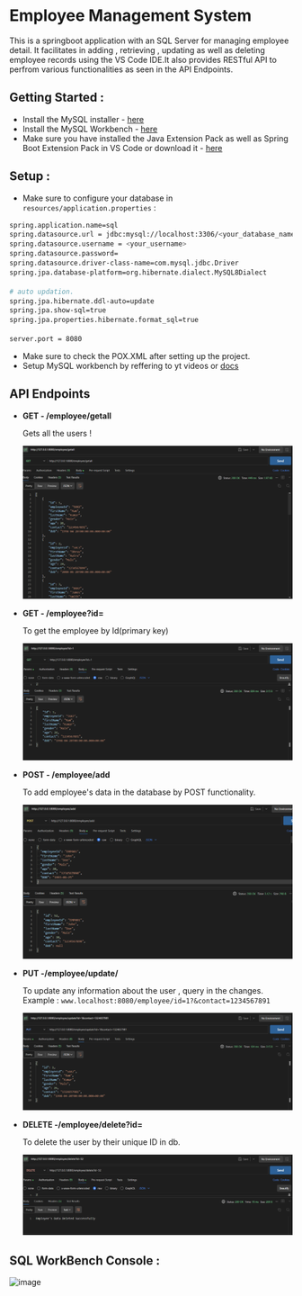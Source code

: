 # Employee Management System
This is a springboot application with an SQL Server for managing employee detail. It facilitates in adding , retrieving , updating as well as deleting employee records using the VS Code IDE.It also provides RESTful API to perfrom various functionalities as seen in the 
API Endpoints.

## Getting Started : 

- Install the MySQL installer - [here](https://dev.mysql.com/downloads/installer/)
- Install the MySQL Workbench - [here](https://dev.mysql.com/downloads/workbench/)
- Make sure you have installed the Java Extension Pack as well as Spring Boot Extension Pack in VS Code or download it - [here](https://code.visualstudio.com/docs/java/extensions)

## Setup : 
- Make sure to configure your database in ```resources/application.properties``` :
```bash
spring.application.name=sql
spring.datasource.url = jdbc:mysql://localhost:3306/<your_database_name>
spring.datasource.username = <your_username>
spring.datasource.password= 
spring.datasource.driver-class-name=com.mysql.jdbc.Driver
spring.jpa.database-platform=org.hibernate.dialect.MySQL8Dialect

# auto updation.
spring.jpa.hibernate.ddl-auto=update
spring.jpa.show-sql=true
spring.jpa.properties.hibernate.format_sql=true

server.port = 8080
```
- Make sure to check the POX.XML after setting up the project.
- Setup MySQL workbench by reffering to yt videos or [docs](https://dev.mysql.com/doc/workbench/en/wb-installing.html)

## API Endpoints

- **GET - /employee/getall**

  Gets all the users !

  ![all](results/getAll.png)

- **GET - /employee?id=**

  To get the employee by Id(primary key)

  ![post](results/getById.png)

- **POST - /employee/add**
  
   To add employee's data in the database by POST functionality.

  ![id-user](results/post.png)

- **PUT -/employee/update/<queries>**

  To update any information about the user , query in the changes. Example : ```www.localhost:8080/employee/id=1?&contact=1234567891```

  ![update](results/update.png)

- **DELETE -/employee/delete?id=**

   To delete the user by their unique ID in db.

  ![delete](results/Delete.png)


## SQL WorkBench Console : 
![image](https://github.com/lgsurith/employee-springapp/assets/117572209/2c04b921-8d13-448f-ade4-eac9238cbeb6)

